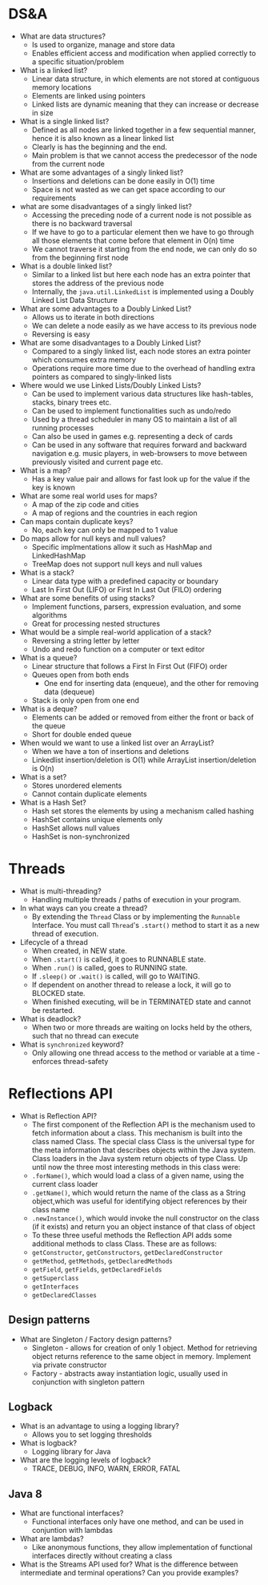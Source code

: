 # DS&A
* What are data structures?
    - Is used to organize, manage and store data
    - Enables efficient access and modification when applied correctly to a specific situation/problem 
* What is a linked list?
    + Linear data structure, in which elements are not stored at contiguous memory locations
    + Elements are linked using pointers 
    + Linked lists are dynamic meaning that they can increase or decrease in size
* What is a single linked list?
    + Defined as all nodes are linked together in a few sequential manner, hence it is also known as a linear linked list
    + Clearly is has the beginning and the end. 
    + Main problem is that we cannot access the predecessor of the node from the current node
* What are some advantages of a singly linked list?
    + Insertions and deletions can be done easily in O(1) time
    + Space is not wasted as we can get space according to our requirements
* what are some disadvantages of a singly linked list?
    + Accessing the preceding node of a current node is not possible as there is no backward traversal
    + If we have to go to a particular element then we have to go through all those elements that come before that element in O(n) time
    + We cannot traverse it starting from the end node, we can only do so from the beginning first node
* What is a double linked list?
    + Similar to a linked list but here each node has an extra pointer that stores the address of the previous node 
    + Internally, the `java.util.LinkedList` is implemented using a Doubly Linked List Data Structure
* What are some advantages to a Doubly Linked List?
    + Allows us to iterate in both directions
    + We can delete a node easily as we have access to its previous node
    + Reversing is easy
* What are some disadvantages to a Doubly Linked List?
    + Compared to a singly linked list, each node stores an extra pointer which consumes extra memory
    + Operations require more time due to the overhead of handling extra pointers as compared to singly-linked lists
* Where would we use Linked Lists/Doubly Linked Lists?
    + Can be used to implement various data structures like hash-tables, stacks, binary trees etc.
    - Can be used to implement functionalities such as undo/redo
    - Used by a thread scheduler in many OS to maintain a list of all running processes
    - Can also be used in games e.g. representing a deck of cards
    - Can be used in any software that requires forward and backward navigation e.g. music players, in web-browsers to move between previously visited and current page etc.
* What is a map?
    - Has a key value pair and allows for fast look up for the value if the key is known
* What are some real world uses for maps?
    - A map of the zip code and cities
    - A map of regions and the countries in each region
* Can maps contain duplicate keys?
    - No, each key can only be mapped to 1 value
* Do maps allow for null keys and null values?
    - Specific implmentations allow it such as HashMap and LinkedHashMap
    - TreeMap does not support null keys and null values
* What is a stack?
    - Linear data type with a predefined capacity or boundary
    - Last In First Out (LIFO) or First In Last Out (FILO) ordering
* What are some benefits of using stacks?
    - Implement functions, parsers, expression evaluation, and some algorithms
    - Great for processing nested structures
* What would be a simple real-world application of a stack?
    - Reversing a string letter by letter
    - Undo and redo function on a computer or text editor
* What is a queue?
    - Linear structure that follows a First In First Out (FIFO) order
    - Queues open from both ends
        - One end for inserting data (enqueue), and the other for removing data (dequeue)
    - Stack is only open from one end
* What is a deque?
    - Elements can be added or removed from either the front or back of the queue
    - Short for double ended queue
* When would we want to use a linked list over an ArrayList?
    + When we have a ton of insertions and deletions
    + Linkedlist insertion/deletion is O(1) while ArrayList insertion/deletion is O(n)
* What is a set?
    - Stores unordered elements 
    - Cannot contain duplicate elements
* What is a Hash Set?
    - Hash set stores the elements by using a mechanism called hashing
    - HashSet contains unique elements only
    - HashSet allows null values
    - HashSet is non-synchronized



# Threads

* What is multi-threading?
  * Handling multiple threads / paths of execution in your program.
* In what ways can you create a thread?
  * By extending the `Thread` Class or by implementing the `Runnable` Interface. You must call `Thread`'s `.start()` method to start it as a new thread of execution.
* Lifecycle of a thread
  * When created, in NEW state.
  * When `.start()` is called, it goes to RUNNABLE state.
  * When `.run()` is called, goes to RUNNING state.
  * If `.sleep()` or `.wait()` is called, will go to WAITING.
  * If dependent on another thread to release a lock, it will go to BLOCKED state.
  * When finished executing, will be in TERMINATED state and cannot be restarted.
* What is deadlock?
  * When two or more threads are waiting on locks held by the others, such that no thread can execute
* What is `synchronized` keyword?
  * Only allowing one thread access to the method or variable at a time - enforces thread-safety


# Reflections API

* What is Reflection API?
  * The first component of the Reflection API is the mechanism used to fetch information about a class. This mechanism is built into the class named Class. The special class Class is the universal type for the meta information that describes objects within the Java system. Class loaders in the Java system return objects of type Class. Up until now the three most interesting methods in this class were:
  * `.forName()`, which would load a class of a given name, using the current class loader
  * `.getName()`, which would return the name of the class as a String object,which was useful for identifying object references by their class name
  * `.newInstance()`, which would invoke the null constructor on the class (if it exists) and return you an object instance of that class of object
  * To these three useful methods the Reflection API adds some additional methods to class Class. These are as follows:
  * `getConstructor`, `getConstructors`, `getDeclaredConstructor`
  * `getMethod`, `getMethods`, `getDeclaredMethods`
  * `getField`, `getFields`, `getDeclaredFields`
  * `getSuperclass`
  * `getInterfaces`
  * `getDeclaredClasses`
  
## Design patterns
* What are Singleton / Factory design patterns?
  * Singleton - allows for creation of only 1 object. Method for retrieving object returns reference to the same object in memory. Implement via private constructor
  * Factory - abstracts away instantiation logic, usually used in conjunction with singleton pattern

## Logback
* What is an advantage to using a logging library?
  * Allows you to set logging thresholds
* What is logback?
  * Logging library for Java
* What are the logging levels of logback?
  * TRACE, DEBUG, INFO, WARN, ERROR, FATAL

## Java 8
* What are functional interfaces?
  * Functional interfaces only have one method, and can be used in conjuntion with lambdas
* What are lambdas?
  * Like anonymous functions, they allow implementation of functional interfaces directly without creating a class
* What is the Streams API used for? What is the difference between intermediate and terminal operations? Can you provide examples?
